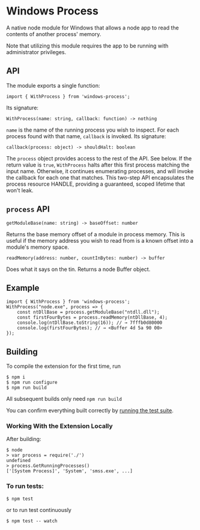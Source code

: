 # Windows Process

A native node module for Windows that allows a node app to read the contents of another process' memory.

Note that utilizing this module requires the app to be running with administrator privileges.

## API

The module exports a single function:

```
import { WithProcess } from 'windows-process';
```

Its signature:

```
WithProcess(name: string, callback: function) -> nothing
```

`name` is the name of the running process you wish to inspect. For each process found with that name, `callback` is invoked. Its signature:

```
callback(process: object) -> shouldHalt: boolean
```

The `process` object provides access to the rest of the API. See below. If the return value is `true`, `WithProcess` halts after this first process matching the input name. Otherwise, it continues enumerating processes, and will invoke the callback for each one that matches. This two-step API encapsulates the process resource HANDLE, providing a guaranteed, scoped lifetime that won't leak.

## `process` API

```
getModuleBase(name: string) -> baseOffset: number
```

Returns the base memory offset of a module in process memory. This is useful if the memory address you wish to read from is a known offset into a module's memory space.

```
readMemory(address: number, countInBytes: number) -> buffer
```

Does what it says on the tin. Returns a node Buffer object.

## Example

```
import { WithProcess } from 'windows-process';
WithProcess("node.exe", process => {
    const ntDllBase = process.getModuleBase("ntdll.dll");
    const firstFourBytes = process.readMemory(ntDllBase, 4);
    console.log(ntDllBase.toString(16)); // → 7fffb0d80000
    console.log(firstFourBytes); // → <Buffer 4d 5a 90 00>
});
```

## Building

To compile the extension for the first time, run 

```
$ npm i
$ npm run configure
$ npm run build
```

All subsequent builds only need `npm run build`

You can confirm everything built correctly by [running the test suite](#to-run-tests).

### Working With the Extension Locally

After building:

```node
$ node
> var process = require('./')
undefined
> process.GetRunningProcesses()
['[System Process]', 'System', 'smss.exe', ...]
```

### To run tests:

```
$ npm test
```

or to run test continuously 

```
$ npm test -- watch
```
